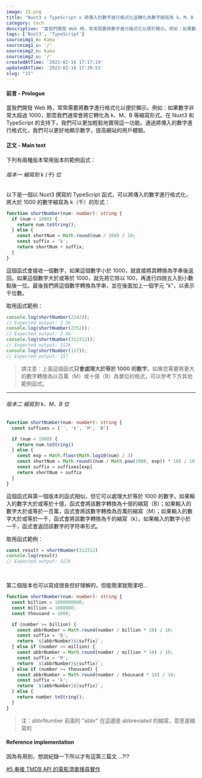 ```yaml
---
image: 15.png
title: "Nuxt3 x TypeScript x 將傳入的數字進行格式化並轉化為數字縮寫為 k、M、B 格式"
category: tech
description: "當我們開發 Web 時，常常需要將數字進行格式化以便於顯示。例如：如果數字非常大超過 1000，那麼我們通常會將它轉化為 k、M、B 等縮寫形式。"
tags: ['Nuxt3', 'TypeScript']
sourceimg1_n: Kama
sourceimg1_u: '/'
sourceimg2_n: Kama
sourceimg2_u: '/'
createdAtTime: '2023-02-16 17:17:19'
updatedAtTime: '2023-02-16 17:39:53'
slug: "15"
---
```


#### 前言 - Prologue

當我們開發 Web 時，常常需要將數字進行格式化以便於顯示。例如：如果數字非常大超過 1000，那麼我們通常會將它轉化為 k、M、B 等縮寫形式。在 Nuxt3 和 TypeScript 的支持下，我們可以更加輕鬆地實現這一功能。通過將傳入的數字進行格式化，我們可以更好地顯示數字，提高網站的用戶體驗。

#### 正文 - Main text

下列有兩種版本常用版本的範例函式：

###### 版本一 縮寫到 k (千) 位

以下是一個以 Nuxt3 撰寫的 TypeScript 函式，可以將傳入的數字進行格式化，將大於 1000 的數字縮寫為 k（千）的形式：
```ts
function shortNumber(num: number): string {
  if (num < 1000) {
    return num.toString();
  } else {
    const shortNum = Math.round(num / 100) / 10;
    const suffix = 'k';
    return shortNum + suffix;
  }
}
```

這個函式會接收一個數字，如果這個數字小於 1000，就直接將其轉換為字串後返回。如果這個數字大於或等於 1000，就先將它除以 100，再進行四捨五入到小數點後一位。最後我們將這個數字轉換為字串，並在後面加上一個字元 "k"，以表示千位數。

取用函式範例：

```ts
console.log(shortNumber(2342));
// Expected output: 2.3k
console.log(shortNumber(2352));
// Expected output: 2.4k
console.log(shortNumber(312312));
// Expected output: 312k
console.log(shortNumber(157));
// Expected output: 157
```

> 請注意：上面這個函式**只會處理大於等於 1000 的數字**。如果您需要將更大的數字轉換為以百萬（M）或十億（B）為單位的格式，可以參考下方其他範例函式。

---

###### 版本二 縮寫到 k、M、B 位

```ts
function shortNumber(num: number): string {
  const suffixes = ['', 'k', 'M', 'B']

  if (num < 1000) {
    return num.toString()
  } else {
    const exp = Math.floor(Math.log10(num) / 3)
    const shortNum = Math.round((num / Math.pow(1000, exp)) * 10) / 10
    const suffix = suffixes[exp]
    return shortNum + suffix
  }
}
```

這個函式與第一個版本的函式相似，但它可以處理大於等於 1000 的數字。如果輸入的數字大於或等於十億，函式會將該數字轉換為十億的縮寫（B）；如果輸入的數字大於或等於一百萬，函式會將該數字轉換為百萬的縮寫（M）；如果輸入的數字大於或等於一千，函式會將該數字轉換為千的縮寫（k）。如果輸入的數字小於一千，函式會返回該數字的字符串形式。

取用函式範例：

```ts
const result = shortNumber(312312)
console.log(result)
// Expected output: 312k
```

<br/>

第二個版本也可以寫成很長但好理解的，但能簡潔就簡潔吧...

```ts
function shortNumber(num: number): string {
  const billion = 1000000000;
  const million = 1000000;
  const thousand = 1000;

  if (number >= billion) {
    const abbrNumber = Math.round(number / billion * 10) / 10;
    const suffix = 'B';
    return `${abbrNumber}${suffix}`;
  } else if (number >= million) {
    const abbrNumber = Math.round(number / million * 10) / 10;
    const suffix = 'M';
    return `${abbrNumber}${suffix}`;
  } else if (number >= thousand) {
    const abbrNumber = Math.round(number / thousand * 10) / 10;
    const suffix = 'k';
    return `${abbrNumber}${suffix}`;
  } else {
    return number.toString();
  }
}
```
> 注：abbrNumber 前面的 "abbr" 在這邊是 abbreviated 的縮寫，意思是縮寫的

#### Reference implementation

因為有用到，想說紀錄一下所以才有這第三篇文 ...?!?

[#5 串接 TMDB API 的電影清單搜尋實作](portfolio-TMDBMVAPP-MoviesApp)